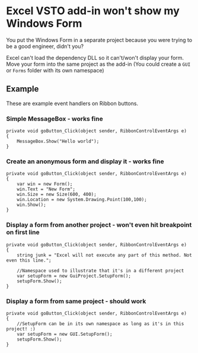 # Excel VSTO add-in won't show my Windows Form

You put the Windows Form in a separate project because you were trying to be a good engineer, didn't you?

Excel can't load the dependency DLL so it can't/won't display your form. Move your form into the same project as the add-in (You could create a `GUI` or `Forms` folder with its own namespace)

## Example

These are example event handlers on Ribbon buttons.

### Simple MessageBox - works fine

	private void goButton_Click(object sender, RibbonControlEventArgs e)
	{
		MessageBox.Show("Hello world");
	}

### Create an anonymous form and display it - works fine
	
	private void goButton_Click(object sender, RibbonControlEventArgs e)
	{
		var win = new Form();
		win.Text = "New Form";
		win.Size = new Size(600, 400);
		win.Location = new System.Drawing.Point(100,100);
		win.Show();
	}
	
### Display a form from another project - won't even hit breakpoint on first line

	private void goButton_Click(object sender, RibbonControlEventArgs e)
	{
		string junk = "Excel will not execute any part of this method. Not even this line.";
		
		//Namespace used to illustrate that it's in a different project
		var setupForm = new GuiProject.SetupForm();
        setupForm.Show();
	}
	
### Display a form from same project - should work

	private void goButton_Click(object sender, RibbonControlEventArgs e)
	{
		//SetupForm can be in its own namespace as long as it's in this project! :)
		var setupForm = new GUI.SetupForm();
        setupForm.Show();
	}